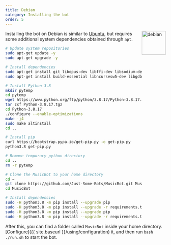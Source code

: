 ```yaml
---
title: Debian
category: Installing the bot
order: 5
---
```

<img class="doc-img" src="{{ site.baseurl }}/images/debian.png" alt="debian" style="width: 75px; float: right;"/>

Installing the bot on Debian is similar to [Ubuntu](/installing/ubuntu), but requires some additional system dependencies obtained through `apt`.

~~~bash
# Update system repositories
sudo apt-get update -y
sudo apt-get upgrade -y

# Install dependencies
sudo apt-get install git libopus-dev libffi-dev libsodium-dev ffmpeg -y
sudo apt-get install build-essential libncursesw5-dev libgdbm-dev libc6-dev zlib1g-dev libsqlite3-dev tk-dev libssl-dev openssl libncurses5-dev libnss3-dev wget libbz2-dev -y

# Install Python 3.8
mkdir pytemp
cd pytemp
wget https://www.python.org/ftp/python/3.8.17/Python-3.8.17.tgz
tar zxf Python-3.8.17.tgz
cd Python-3.8.17
./configure --enable-optimizations
make -j4
sudo make altinstall
cd ..

# Install pip
curl https://bootstrap.pypa.io/get-pip.py -o get-pip.py
python3.8 get-pip.py

# Remove temporary python directory
cd ..
rm -r pytemp

# Clone the MusicBot to your home directory
cd ~
git clone https://github.com/Just-Some-Bots/MusicBot.git MusicBot -b review
cd MusicBot

# Install dependencies
sudo -H python3.8 -m pip install --upgrade pip
sudo -H python3.8 -m pip install --upgrade -r requirements.txt
sudo -H python3.8 -m pip install --upgrade pip
sudo -H python3.8 -m pip install --upgrade -r requirements.txt
~~~

After this, you can find a folder called `MusicBot` inside your home directory. [Configure]({{ site.baseurl }}/using/configuration) it, and then run `bash ./run.sh` to start the bot.
